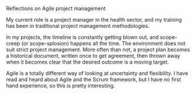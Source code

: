 Reflections on Agile project management

My current role is a project manager in the health sector, and my training has been in traditional project management methodologies. 

In my projects, the timeline is constantly getting blown out, and scope-creep (or scope-splosion) happens all the time. The environment does not suit strict project management. More often than not, a project plan becomes a historical document, written once to get agreement, then thrown away when it becomes clear that the desired outcome is a moving target. 

Agile is a totally different way of looking at uncertainty and flexibility. I have read and heard about Agile and the Scrum framework, but I have no first hand experience, so this is pretty interesting. 
